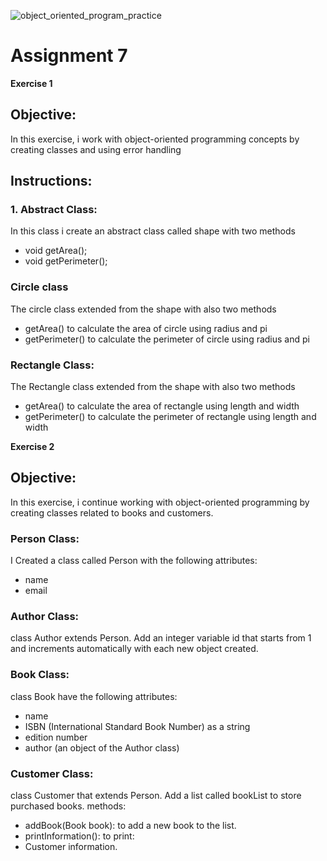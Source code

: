 ![object_oriented_program_practice](https://github.com/user-attachments/assets/5346749b-3ce5-46f6-be29-d77fcf5ca97c)

# Assignment 7
**Exercise 1**
## Objective:
In this exercise, i work with object-oriented programming concepts by creating classes and using error handling

## Instructions:
### 1.	Abstract Class:
In this class i create an abstract class called shape with two methods
- void getArea();
- void getPerimeter();

### Circle class
The circle class extended from the shape with also two methods
- getArea()
to calculate the area of circle using radius and pi
- getPerimeter()
to calculate the perimeter of circle using radius and pi

### Rectangle Class:
The Rectangle class extended from the shape with also two methods
- getArea()
to calculate the area of rectangle using length and width
- getPerimeter()
to calculate the perimeter of rectangle using length and width

**Exercise 2**
## Objective:
In this exercise, i continue working with object-oriented programming by creating classes related to books and customers. 

### Person Class:
I Created a class called Person with the following attributes:
- name
- email

### Author Class:
class Author extends Person.
Add an integer variable id that starts from 1 and increments automatically with each new object created.

### Book Class:
class Book have the following attributes:
- name
- ISBN (International Standard Book Number) as a string
- edition number
- author (an object of the Author class)

### Customer Class:
class Customer that extends Person.
Add a list called bookList to store purchased books.
methods:
- addBook(Book book): to add a new book to the list.
- printInformation(): to print:
- Customer information.
